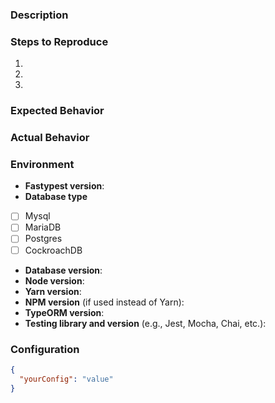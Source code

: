 ### Description
<!-- A clear and concise description of what the issue is. Include any relevant details that may help us understand the context and nature of the problem. -->

### Steps to Reproduce
<!-- Steps to reproduce the behavior: -->
1. 
2. 
3. 

### Expected Behavior
<!-- A clear and concise description of what you expected to happen. -->

### Actual Behavior
<!-- A clear and concise description of what actually happened. -->

### Environment
- **Fastypest version**: 
- **Database type**
- [ ] Mysql
- [ ] MariaDB
- [ ] Postgres
- [ ] CockroachDB
- **Database version**: 
- **Node version**: 
- **Yarn version**: 
- **NPM version** (if used instead of Yarn): 
- **TypeORM version**: 
- **Testing library and version** (e.g., Jest, Mocha, Chai, etc.): 

### Configuration
<!-- Provide your library configuration, if applicable. -->

```json
{
  "yourConfig": "value"
}
```

